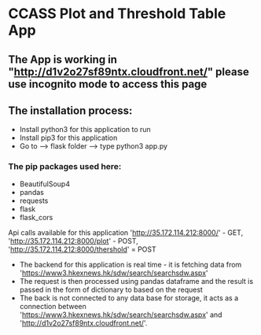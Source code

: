 # CCASS Plot and Threshold Table App

## The App is working in "http://d1v2o27sf89ntx.cloudfront.net/" please use incognito mode to access this page

## The installation process:
- Install python3 for this application to run
- Install pip3 for this application
- Go to --> flask folder --> type python3 app.py


### The pip packages used here:
- BeautifulSoup4
- pandas
- requests
- flask
- flask_cors

Api calls available for this application 'http://35.172.114.212:8000/' - GET, 'http://35.172.114.212:8000/plot' - POST,
'http://35.172.114.212:8000/thershold' = POST

- The backend for this application is real time - it is fetching data from 'https://www3.hkexnews.hk/sdw/search/searchsdw.aspx'
- The request is then processed using pandas dataframe and the result is passed in the form of dictionary to based on the request
- The back is not connected to any data base for storage, it acts as a connection between 'https://www3.hkexnews.hk/sdw/search/searchsdw.aspx' and 'http://d1v2o27sf89ntx.cloudfront.net/'.
